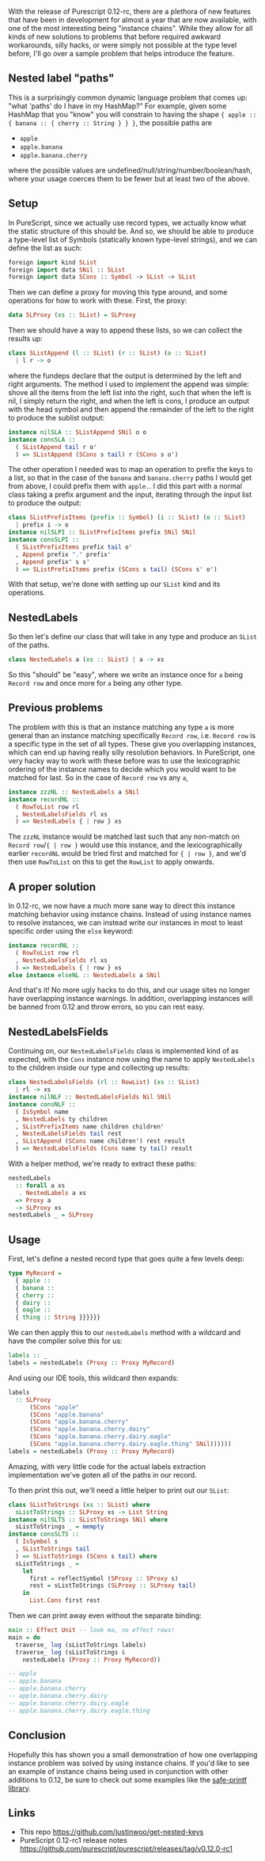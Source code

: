 With the release of Purescript 0.12-rc, there are a plethora of new features that have been in development for almost a year that are now available, with one of the most interesting being "instance chains". While they allow for all kinds of new solutions to problems that before required awkward workarounds, silly hacks, or were simply not possible at the type level before, I'll go over a sample problem that helps introduce the feature.

## Nested label "paths"

This is a surprisingly common dynamic language problem that comes up: "what 'paths' do I have in my HashMap?" For example, given some HashMap that you "know" you will constrain to having the shape `{ apple :: { banana :: { cherry :: String } } }`, the possible paths are

* `apple`
* `apple.banana`
* `apple.banana.cherry`

where the possible values are undefined/null/string/number/boolean/hash, where your usage coerces them to be fewer but at least two of the above.

## Setup

In PureScript, since we actually use record types, we actually know what the static structure of this should be. And so, we should be able to produce a type-level list of Symbols (statically known type-level strings), and we can define the list as such:

```hs
foreign import kind SList
foreign import data SNil :: SList
foreign import data SCons :: Symbol -> SList -> SList
```

Then we can define a proxy for moving this type around, and some operations for how to work with these. First, the proxy:

```hs
data SLProxy (xs :: SList) = SLProxy
```

Then we should have a way to append these lists, so we can collect the results up:

```hs
class SListAppend (l :: SList) (r :: SList) (o :: SList)
  | l r -> o
```

where the fundeps declare that the output is determined by the left and right arguments. The method I used to implement the append was simple: shove all the items from the left list into the right, such that when the left is nil, I simply return the right, and when the left is cons, I produce an output with the head symbol and then append the remainder of the left to the right to produce the sublist output:

```hs
instance nilSLA :: SListAppend SNil o o
instance consSLA ::
  ( SListAppend tail r o'
  ) => SListAppend (SCons s tail) r (SCons s o')
```

The other operation I needed was to map an operation to prefix the keys to a list, so that in the case of the `banana` and `banana.cherry` paths I would get from above, I could prefix them with `apple.`. I did this part with a normal class taking a prefix argument and the input, iterating through the input list to produce the output:

```hs
class SListPrefixItems (prefix :: Symbol) (i :: SList) (o :: SList)
  | prefix i -> o
instance nilSLPI :: SListPrefixItems prefix SNil SNil
instance consSLPI ::
  ( SListPrefixItems prefix tail o'
  , Append prefix "." prefix'
  , Append prefix' s s'
  ) => SListPrefixItems prefix (SCons s tail) (SCons s' o')
```

With that setup, we're done with setting up our `SList` kind and its operations.

## NestedLabels

So then let's define our class that will take in any type and produce an `SList` of the paths.

```hs
class NestedLabels a (xs :: SList) | a -> xs
```

So this "should" be "easy", where we write an instance once for `a` being `Record row` and once more for `a` being any other type.

## Previous problems

The problem with this is that an instance matching any type `a` is more general than an instance matching specifically `Record row`, i.e. `Record row` is a specific type in the set of all types. These give you overlapping instances, which can end up having really silly resolution behaviors. In PureScript, one very hacky way to work with these before was to use the lexicographic ordering of the instance names to decide which you would want to be matched for last. So in the case of `Record row` vs any `a`,

```hs
instance zzzNL :: NestedLabels a SNil
instance recordNL ::
  ( RowToList row rl
  , NestedLabelsFields rl xs
  ) => NestedLabels { | row } xs
```

The `zzzNL` instance would be matched last such that any non-match on `Record row`/`{ | row }` would use this instance, and the lexicographically earlier `recordNL` would be tried first and matched for `{ | row }`, and we'd then use `RowToList` on this to get the `RowList` to apply onwards.

## A proper solution

In 0.12-rc, we now have a much more sane way to direct this instance matching behavior using instance chains. Instead of using instance names to resolve instances, we can instead write our instances in most to least specific order using the `else` keyword:

```hs
instance recordNL ::
  ( RowToList row rl
  , NestedLabelsFields rl xs
  ) => NestedLabels { | row } xs
else instance elseNL :: NestedLabels a SNil
```

And that's it! No more ugly hacks to do this, and our usage sites no longer have overlapping instance warnings. In addition, overlapping instances will be banned from 0.12 and throw errors, so you can rest easy.

## NestedLabelsFields

Continuing on, our `NestedLabelsFields` class is implemented kind of as expected, with the `Cons` instance now using the name to apply `NestedLabels` to the children inside our type and collecting up results:

```hs
class NestedLabelsFields (rl :: RowList) (xs :: SList)
  | rl -> xs
instance nilNLF :: NestedLabelsFields Nil SNil
instance consNLF ::
  ( IsSymbol name
  , NestedLabels ty children
  , SListPrefixItems name children children'
  , NestedLabelsFields tail rest
  , SListAppend (SCons name children') rest result
  ) => NestedLabelsFields (Cons name ty tail) result
```

With a helper method, we're ready to extract these paths:

```hs
nestedLabels
  :: forall a xs
   . NestedLabels a xs
  => Proxy a
  -> SLProxy xs
nestedLabels _ = SLProxy
```

## Usage

First, let's define a nested record type that goes quite a few levels deep:

```hs
type MyRecord =
  { apple ::
  { banana ::
  { cherry ::
  { dairy ::
  { eagle ::
  { thing :: String }}}}}}
```

We can then apply this to our `nestedLabels` method with a wildcard and have the compiler solve this for us:

```hs
labels :: _
labels = nestedLabels (Proxy :: Proxy MyRecord)
```

And using our IDE tools, this wildcard then expands:

```hs
labels
  :: SLProxy
      (SCons "apple"
      (SCons "apple.banana"
      (SCons "apple.banana.cherry"
      (SCons "apple.banana.cherry.dairy"
      (SCons "apple.banana.cherry.dairy.eagle"
      (SCons "apple.banana.cherry.dairy.eagle.thing" SNil))))))
labels = nestedLabels (Proxy :: Proxy MyRecord)
```

Amazing, with very little code for the actual labels extraction implementation we've goten all of the paths in our record.

To then print this out, we'll need a little helper to print out our `SList`:

```hs
class SListToStrings (xs :: SList) where
  sListToStrings :: SLProxy xs -> List String
instance nilSLTS :: SListToStrings SNil where
  sListToStrings _ = mempty
instance consSLTS ::
  ( IsSymbol s
  , SListToStrings tail
  ) => SListToStrings (SCons s tail) where
  sListToStrings _ =
    let
      first = reflectSymbol (SProxy :: SProxy s)
      rest = sListToStrings (SLProxy :: SLProxy tail)
    in
      List.Cons first rest
```

Then we can print away even without the separate binding:

```hs
main :: Effect Unit -- look ma, no effect rows!
main = do
  traverse_ log (sListToStrings labels)
  traverse_ log (sListToStrings $
    nestedLabels (Proxy :: Proxy MyRecord))

-- apple
-- apple.banana
-- apple.banana.cherry
-- apple.banana.cherry.dairy
-- apple.banana.cherry.dairy.eagle
-- apple.banana.cherry.dairy.eagle.thing
```

## Conclusion

Hopefully this has shown you a small demonstration of how one overlapping instance problem was solved by using instance chains. If you'd like to see an example of instance chains being used in conjunction with other additions to 0.12, be sure to check out some examples like the [safe-printf library](https://github.com/kcsongor/purescript-safe-printf).

## Links

* This repo <https://github.com/justinwoo/get-nested-keys>
* PureScript 0.12-rc1 release notes <https://github.com/purescript/purescript/releases/tag/v0.12.0-rc1>